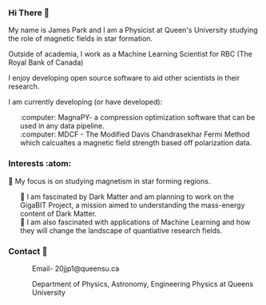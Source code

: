 ### Hi There 👋
My name is James Park and I am a Physicist at Queen's University studying the role of magnetic fields in star formation. 

Outside of academia, I work as a Machine Learning Scientist for RBC (The Royal Bank of Canada)

I enjoy developing open source software to aid other scientists in their research. 

I am currently developing (or have developed):
<ol>  
    :computer: MagnaPY- a compression optimization software that can be used in any data pipeline.
    <br>
    :computer: MDCF - The Modified Davis Chandrasekhar Fermi Method which calcualtes a magnetic field strength based off polarization data.
</ol>

### Interests :atom:
🔭 My focus is on studying magnetism in star forming regions.
<ol>
    🌱 I am fascinated by Dark Matter and am planning to work on the GigaBIT Project, a mission aimed to understanding the mass-energy content of Dark Matter.
    <br>
    🌱 I am also fascinated with applications of Machine Learning and how they will change the landscape of quantiative research fields.
    <br>
</ol>

### Contact :bookmark_tabs: 
<ol>
    <ul>Email- 20jjp1@queensu.ca </ul>   
    <ul>Department of Physics, Astronomy, Engineering Physics at Queens University</ul>
</ol>
